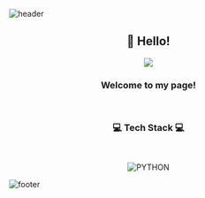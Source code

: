 ![header](https://capsule-render.vercel.app/api?type=waving&&color=0:ffdb8a,100:c5eaf2&height=100&section=header&fontSize=90)

<h2 align="center">👋 Hello! </h2>

<div align = "center">

<img src="https://images.velog.io/images/wooogie/profile/2f9a7f2f-5f6f-4b08-b3f5-f809807437a2/%EB%9A%B1%EC%9D%B49.jpg">
<h3>Welcome to my page!</h3>

</div>

<div align = "center"><br/>
<h3>💻 Tech Stack 💻</h3><br/>

![PYTHON](https://img.shields.io/badge/-PYTHON-9cf?style=for-the-badge&logo=python&logoColor=ffffff)

</div>


![footer](https://capsule-render.vercel.app/api?type=waving&&color=0:ffdb8a,100:c5eaf2&height=100&section=footer&fontSize=90)
